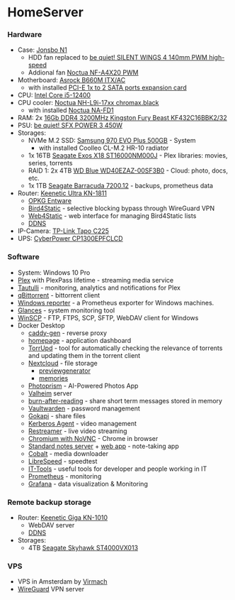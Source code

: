 # HomeServer

### Hardware
* Case: [Jonsbo N1](https://www.jonsbo.com/en/products/N1.html)
  * HDD fan replaced to [be quiet! SILENT WINGS 4 140mm PWM high-speed](https://www.bequiet.com/ru/casefans/3704)
  * Addional fan [Noctua NF-A4X20 PWM](https://noctua.at/en/nf-a4x20-pwm)
* Motherboard: [Asrock B660M ITX/AC](https://www.asrock.com/MB/Intel/B660M-ITXac/index.ru.asp)
  * with installed [PCI-E 1x to 2 SATA ports expansion card](https://aliexpress.ru/item/1005003346314019.html)
* CPU: [Intel Core i5-12400](https://ark.intel.com/content/www/ru/ru/ark/products/134586/intel-core-i512400-processor-18m-cache-up-to-4-40-ghz.html)
* CPU cooler: [Noctua NH-L9i-17xx chromax.black](https://noctua.at/en/nh-l9i-17xx-chromax-black)
  * with installed [Noctua NA-FD1](https://noctua.at/en/na-fd1)
* RAM: 2x [16Gb DDR4 3200MHz Kingston Fury Beast KF432C16BBK2/32](https://www.kingston.com/dataSheets/KF432C16BBK2_32.pdf)
* PSU: [be quiet! SFX POWER 3 450W](https://www.bequiet.com/ru/powersupply/2309)
* Storages:
  * NVMe M.2 SSD: [Samsung 970 EVO Plus 500GB](https://www.samsung.com/ru/memory-storage/nvme-ssd/970-evo-plus-500gb-mz-v7s500bw/) - System
    * with installed Сoolleo CL-M.2 HR-10 radiator
  * 1x 16TB [Seagate Exos X18 ST16000NM000J](https://www.seagate.com/content/dam/seagate/migrated-assets/www-content/datasheets/pdfs/exos-x18-channel-DS2045-4-2106US-en_US.pdf) - Plex libraries: movies, series, torrents
  * RAID 1: 2x 4TB [WD Blue WD40EZAZ-00SF3B0](https://www.westerndigital.com/ru-ru/products/internal-drives/wd-blue-desktop-sata-hdd#WD5000AZLX) - Cloud: photo, docs, etc.
  * 1х 1TB [Seagate Barracuda 7200.12](https://www.seagate.com/docs/pdf/ru-RU/datasheet/disc/barracuda-7200-12-ds1668-6-1101ru.pdf) - backups, prometheus data
* Router: [Keenetic Ultra KN-1811](https://keenetic.ru/ru/keenetic-ultra-kn-1811)
  * [OPKG Entware](https://help.keenetic.com/hc/ru/articles/360000948719-OPKG)
  * [Bird4Static](https://github.com/DennoN-RUS/Bird4Static) - selective blocking bypass through WireGuard VPN
  * [Web4Static](https://github.com/spatiumstas/web4static) - web interface for managing Bird4Static lists
  * [DDNS](https://help.keenetic.com/hc/ru/articles/360000400919-%D0%A1%D0%B5%D1%80%D0%B2%D0%B8%D1%81-%D0%B4%D0%BE%D0%BC%D0%B5%D0%BD%D0%BD%D1%8B%D1%85-%D0%B8%D0%BC%D0%B5%D0%BD-KeenDNS)
* IP-Camera: [TP-Link Tapo C225](https://www.tp-link.com/ru/home-networking/cloud-camera/tapo-c225/)
* UPS: [CyberPower CP1300EPFCLCD](https://www.cyberpower.com/ru/ru/product/sku/cp1300epfclcd)

### Software

* System: Windows 10 Pro
* [Plex](https://www.plex.tv/) with PlexPass lifetime -  streaming media service
* [Tautulli](https://github.com/Tautulli/Tautulli) - monitoring, analytics and notifications for Plex
* [qBittorrent](https://www.qbittorrent.org/) - bittorrent client
* [Windows reporter](https://github.com/prometheus-community/windows_exporter) - a Prometheus exporter for Windows machines.
* [Glances](https://github.com/nicolargo/glances) - system monitoring tool
* [WinSCP](https://winscp.net/eng/index.php) - FTP, FTPS, SCP, SFTP, WebDAV client for Windows
* Docker Desktop
  * [caddy-gen](https://github.com/wemake-services/caddy-gen) - reverse proxy
  * [homepage](https://github.com/gethomepage/homepage) - application dashboard
  * [TorrUpd](https://github.com/konkere/TorrUpd) - tool for automatically checking the relevance of torrents and updating them in the torrent client
  * [Nextcloud](https://nextcloud.com/) - file storage
    * [previewgenerator](https://github.com/nextcloud/previewgenerator)
    * [memories](https://github.com/pulsejet/memories)
  * [Photoprism](https://photoprism.app/) - AI-Powered Photos App
  * [Valheim](https://github.com/lloesche/valheim-server-docker) server
  * [burn-after-reading](https://github.com/Tethik/burn-after-reading) - share short term messages stored in memory
  * [Vaultwarden](https://github.com/dani-garcia/vaultwarden) - password management
  * [Gokapi](https://github.com/Forceu/Gokapi) - share files
  * [Kerberos Agent](https://kerberos.io/product/agent/) - video management
  * [Restreamer](https://datarhei.github.io/restreamer/) - live video streaming
  * [Chromium with NoVNC](https://github.com/vital987/chrome-novnc) - Chrome in browser
  * [Standard notes server](https://github.com/standardnotes/server) + [web app](https://github.com/standardnotes/app) - note-taking app
  * [Cobalt](https://github.com/imputnet/cobalt) - media downloader
  * [LibreSpeed](https://github.com/librespeed/speedtest) - speedtest
  * [IT-Tools](https://github.com/CorentinTh/it-tools) - useful tools for developer and people working in IT
  * [Prometheus](https://github.com/prometheus/prometheus) - monitoring
  * [Grafana](https://github.com/grafana/grafana) - data visualization & Monitoring
  
### Remote backup storage
* Router: [Keenetic Giga KN-1010](https://keenetic.ru/ru/keenetic-giga-kn-1010)
  * WebDAV server
  * [DDNS](https://help.keenetic.com/hc/ru/articles/360000400919-%D0%A1%D0%B5%D1%80%D0%B2%D0%B8%D1%81-%D0%B4%D0%BE%D0%BC%D0%B5%D0%BD%D0%BD%D1%8B%D1%85-%D0%B8%D0%BC%D0%B5%D0%BD-KeenDNS)
* Storages:
  * 4TB [Seagate Skyhawk ST4000VX013](https://www.seagate.com/files/www-content/datasheets/pdfs/skyhawk-ai-DS1960-14C-2204RU-ru_RU.pdf)
  
### VPS
* VPS in Amsterdam by [Virmach](https://virmach.com/)
* [WireGuard](https://www.wireguard.com/) VPN server